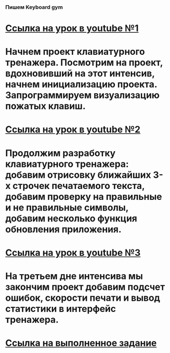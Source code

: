 ###  Пишем   Keyboard gym ###
[Ссылка на урок в youtube №1](https://www.youtube.com/watch?v=lSKvnL-9-O4)
===============================================================================
Начнем проект клавиатурного тренажера. Посмотрим на проект, вдохновивший на этот интенсив, начнем инициализацию проекта. Запрограммируем визуализацию пожатых клавиш.
=============================================================================
[Ссылка на урок в youtube №2](https://www.youtube.com/watch?v=iEKo9Ta-e_g&t=6s)
===============================================================================
Продолжим разработку клавиатурного тренажера: добавим отрисовку ближайших 3-х строчек печатаемого текста, добавим проверку на правильные и не правильные символы, добавим несколько функция обновления приложения.
=============================================================================
[Ссылка на урок в youtube №3](https://www.youtube.com/watch?v=-yjzVaIcCqs&t=198s)
=============================================================================
На третьем дне интенсива мы закончим проект добавим подсчет ошибок, скорости печати и вывод статистики в интерфейс тренажера.
=============================================================================
[Ссылка на выполненное задание](https://evgenprushk.github.io/keyboard-gym/)
========================================================================
